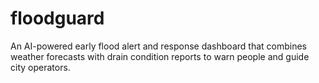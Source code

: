 # floodguard
An AI-powered early flood alert and response dashboard that combines weather forecasts with drain condition reports to warn people and guide city operators.
